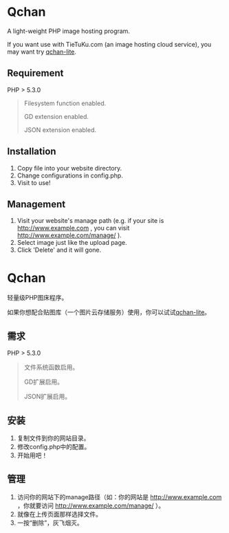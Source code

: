 Qchan
==========
A light-weight PHP image hosting program.

If you want use with TieTuKu.com (an image hosting cloud service), you may want try [qchan-lite](https://github.com/qakcn/qchan-lite).

Requirement
----------
PHP > 5.3.0
> Filesystem function enabled.
> 
> GD extension enabled.
> 
> JSON extension enabled.

Installation
----------
1. Copy file into your website directory.
2. Change configurations in config.php.
3. Visit to use!

Management
----------
1. Visit your website's manage path (e.g. if your site is http://www.example.com , you can visit http://www.example.com/manage/ ).
2. Select image just like the upload page.
3. Click 'Delete' and it will gone.

Qchan
==========
轻量级PHP图床程序。

如果你想配合贴图库（一个图片云存储服务）使用，你可以试试[qchan-lite](https://github.com/qakcn/qchan-lite)。

需求
----------
PHP > 5.3.0
> 文件系统函数启用。
> 
> GD扩展启用。
> 
> JSON扩展启用。

安装
----------
1. 复制文件到你的网站目录。
2. 修改config.php中的配置。
3. 开始用吧！

管理
----------
1. 访问你的网站下的manage路径（如：你的网站是 http://www.example.com ，你就要访问 http://www.example.com/manage/ ）。
2. 就像在上传页面那样选择文件。
3. 一按“删除”，灰飞烟灭。
